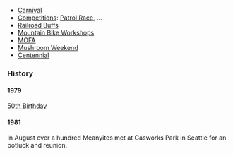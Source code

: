 
* [Carnival](Carnival)
* [Competitions](Competitions): [Patrol Race](Patrol-Race), ...
* [Railroad Buffs](Railroad-Buffs)
* [Mountain Bike Workshops](Mountain-Bike-Workshops)
* [MOFA](MOFA)
* [Mushroom Weekend](Mushroom-Weekend)
* [Centennial](Centennial)


### History

#### 1979

[50th Birthday](50th-Birthday)

#### 1981

In August over a hundred Meanyites met at Gasworks Park in Seattle for an potluck and reunion.

